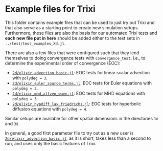 # Example files for Trixi

This folder contains example files that can be used to just try out Trixi and
that also serve as a starting point to create new simulation setups.
Furthermore, these files are also the basis for our automated Trixi tests and
**each new file put in here** should be added either to the test sets in
`../test/test_examples_Xd.jl`.

There are also a few files that were configured such that they lend themselves
to doing convergence tests with `convergence_test`, i.e., to determine the
experimental order of convergence (EOC):

* [`2d/elixir_advection_basic.jl`](2d/elixir_advection_basic.jl):
  EOC tests for linear scalar advection with `polydeg = 3`.
* [`2d/elixir_euler_source_terms.jl`](2d/elixir_euler_source_terms.jl):
  EOC tests for Euler equations with `polydeg = 3`.
* [`2d/elixir_mhd_alfven_wave.jl`](2d/elixir_mhd_alfven_wave.jl):
  EOC tests for MHD equations with `polydeg = 3`.
* [`2d/elixir_hypdiff_lax_friedrichs.jl`](2d/elixir_hypdiff_lax_friedrichs.jl):
  EOC tests for hyperbolic diffusion equations with `polydeg = 4`.

Similar setups are available for other spatial dimensions in the directories
`1d` and `3d`.

In general, a good first parameter file to try out as a new user is
[`2d/elixir_advection_basic.jl`](2d/elixir_advection_basic.jl),
as it is short, takes less than a second to run, and uses only the basic features
of Trixi.
